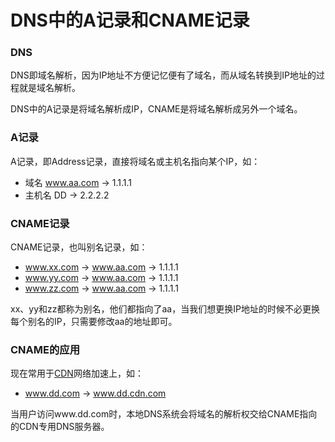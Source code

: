 # DNS中的A记录和CNAME记录
### DNS
DNS即域名解析，因为IP地址不方便记忆便有了域名，而从域名转换到IP地址的过程就是域名解析。

DNS中的A记录是将域名解析成IP，CNAME是将域名解析成另外一个域名。
### A记录
A记录，即Address记录，直接将域名或主机名指向某个IP，如：
* 域名 www.aa.com → 1.1.1.1
* 主机名 DD → 2.2.2.2
### CNAME记录
CNAME记录，也叫别名记录，如：
* www.xx.com → www.aa.com → 1.1.1.1
* www.yy.com → www.aa.com → 1.1.1.1
* www.zz.com → www.aa.com → 1.1.1.1

xx、yy和zz都称为别名，他们都指向了aa，当我们想更换IP地址的时候不必更换每个别名的IP，只需要修改aa的地址即可。
### CNAME的应用
现在常用于[CDN](./CDN.md)网络加速上，如：
* www.dd.com → www.dd.cdn.com

当用户访问www.dd.com时，本地DNS系统会将域名的解析权交给CNAME指向的CDN专用DNS服务器。  